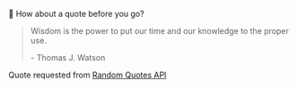 📣 How about a quote before you go?

> Wisdom is the power to put our time and our knowledge to the proper use.
>
> <p>- Thomas J. Watson</p>

Quote requested from [Random Quotes API](https://github.com/lukePeavey/quotable)
